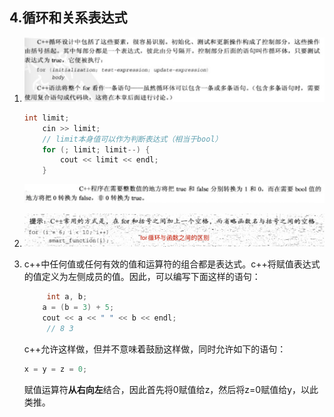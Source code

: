 ## 4.循环和关系表达式

1. ![image-20201121154545767](assets/image-20201121154545767.png)

   ```cpp
   int limit;
       cin >> limit;
       // limit本身值可以作为判断表达式（相当于bool）
       for (; limit; limit--) {
           cout << limit << endl;
       }
   ```

   ![image-20201121174838484](assets/image-20201121174838484.png)

2. ![image-20201121175007572](assets/image-20201121175007572.png)

3. c++中任何值或任何有效的值和运算符的组合都是表达式。c++将赋值表达式的值定义为左侧成员的值。因此，可以编写下面这样的语句：

   ```cpp
   		int a, b;
       a = (b = 3) + 5;
       cout << a << " " << b << endl;
   		// 8 3
   ```

   c++允许这样做，但并不意味着鼓励这样做，同时允许如下的语句：

   ```cpp
   x = y = z = 0;
   ```

   赋值运算符**从右向左**结合，因此首先将0赋值给z，然后将z=0赋值给y，以此类推。